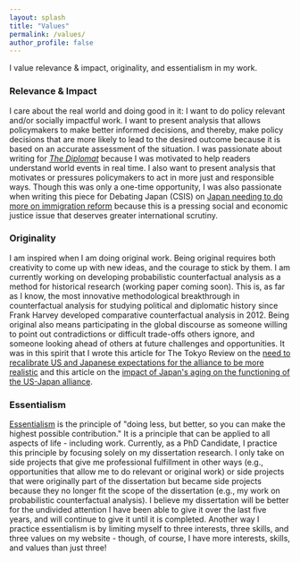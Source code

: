 ```yaml
---
layout: splash
title: "Values"
permalink: /values/
author_profile: false
---
```


I value relevance & impact, originality, and essentialism in my work. 

### Relevance & Impact

I care about the real world and doing good in it: I want to do policy relevant and/or socially impactful work. I want to present analysis that allows policymakers to make better informed decisions, and thereby, make policy decisions that are more likely to lead to the desired outcome because it is based on an accurate assessment of the situation. I was passionate about writing for <a href="https://thediplomat.com/authors/mina-pollmann/">*The Diplomat*</a> because I was motivated to help readers understand world events in real time. I also want to present analysis that motivates or pressures policymakers to act in more just and responsible ways. Though this was only a one-time opportunity, I was also passionate when writing this piece for Debating Japan (CSIS) on <a href="https://www.csis.org/analysis/resolved-japan-has-not-done-enough-bolster-immigration">Japan needing to do more on immigration reform</a> because this is a pressing social and economic justice issue that deserves greater international scrutiny. 

### Originality

I am inspired when I am doing original work. Being original requires both creativity to come up with new ideas, and the courage to stick by them. I am currently working on developing probabilistic counterfactual analysis as a method for historical research (working paper coming soon). This is, as far as I know, the most innovative methodological breakthrough in counterfactual analysis for studying political and diplomatic history since Frank Harvey developed comparative counterfactual analysis in 2012. Being original also means participating in the global discourse as someone willing to point out contradictions or difficult trade-offs others ignore, and someone looking ahead of others at future challenges and opportunities. It was in this spirit that I wrote this article for The Tokyo Review on the <a href="https://www.tokyoreview.net/2019/06/us-japan-embrace-unequal-alliance/">need to recalibrate US and Japanese expectations for the alliance to be more realistic</a> and this article on the <a href="https://www.tokyoreview.net/2021/02/japan-can-remain-an-important-u-s-ally-despite-demographic-challenges/">impact of Japan's aging on the functioning of the US-Japan alliance</a>.

### Essentialism
<a href="https://gregmckeown.com/books/essentialism/">Essentialism</a> is the principle of "doing less, but better, so you can make the highest possible contribution." It is a principle that can be applied to all aspects of life - including work. Currently, as a PhD Candidate, I practice this principle by focusing solely on my dissertation research. I only take on side projects that give me professional fulfillment in other ways (e.g., opportunities that allow me to do relevant or original work) or side projects that were originally part of the dissertation but became side projects because they no longer fit the scope of the dissertation (e.g., my work on probabilistic counterfactual analysis). I believe my dissertation will be better for the undivided attention I have been able to give it over the last five years, and will continue to give it until it is completed. Another way I practice essentialism is by limiting myself to three interests, three skills, and three values on my website - though, of course, I have more interests, skills, and values than just three!